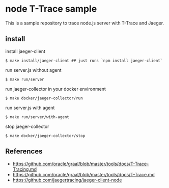node T-Trace sample
===

This is a sample repository to trace node.js server with T-Trace and Jaeger.

## install

install jaeger-client

    $ make install/jaeger-client ## just runs `npm install jaeger-client`

run server.js without agent

    $ make run/server

run jaeger-collector in your docker environment

    $ make docker/jaeger-collector/run

run server.js with agent

    $ make run/server/with-agent

stop jaeger-collector

    $ make docker/jaeger-collector/stop

## References

- https://github.com/oracle/graal/blob/master/tools/docs/T-Trace-Tracing.md
- https://github.com/oracle/graal/blob/master/tools/docs/T-Trace.md
- https://github.com/jaegertracing/jaeger-client-node

